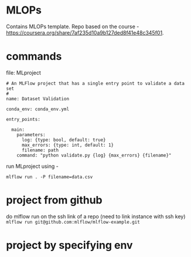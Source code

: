 # MLOPs
Contains MLOPs template. Repo based on the course - https://coursera.org/share/7af235d10a9b127ded8f41e48c345f01.

# commands
file: MLproject
```
# An MLFlow project that has a single entry point to validate a data set
#
name: Dataset Validation

conda_env: conda_env.yml

entry_points:

  main:
    parameters:
      log: {type: bool, default: true}
      max_errors: {type: int, default: 1}
      filename: path
    command: "python validate.py {log} {max_errors} {filename}"
```

run MLproject using -

```mlflow run . -P filename=data.csv```

# project from github
do mlflow run on the ssh link of a repo (need to link instance with ssh key)
``` mlflow run git@github.com:mlflow/mlflow-example.git ```

# project by specifying env
```mlflow run /path/to/conda/project --env-manager virtualenv
```
